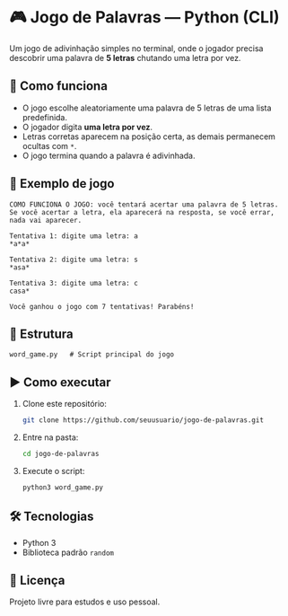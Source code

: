 
# 🎮 Jogo de Palavras — Python (CLI)

Um jogo de adivinhação simples no terminal, onde o jogador precisa descobrir uma palavra de **5 letras** chutando uma letra por vez.

## 🚀 Como funciona
- O jogo escolhe aleatoriamente uma palavra de 5 letras de uma lista predefinida.  
- O jogador digita **uma letra por vez**.  
- Letras corretas aparecem na posição certa, as demais permanecem ocultas com `*`.  
- O jogo termina quando a palavra é adivinhada.  

## 📌 Exemplo de jogo
```
COMO FUNCIONA O JOGO: você tentará acertar uma palavra de 5 letras.
Se você acertar a letra, ela aparecerá na resposta, se você errar, nada vai aparecer.

Tentativa 1: digite uma letra: a
*a*a*

Tentativa 2: digite uma letra: s
*asa*

Tentativa 3: digite uma letra: c
casa*

Você ganhou o jogo com 7 tentativas! Parabéns!
```

## 📂 Estrutura
```
word_game.py   # Script principal do jogo
```

## ▶️ Como executar
1. Clone este repositório:
   ```bash
   git clone https://github.com/seuusuario/jogo-de-palavras.git
   ```
2. Entre na pasta:
   ```bash
   cd jogo-de-palavras
   ```
3. Execute o script:
   ```bash
   python3 word_game.py
   ```

## 🛠️ Tecnologias
- Python 3  
- Biblioteca padrão `random`  

## 📄 Licença
Projeto livre para estudos e uso pessoal.
